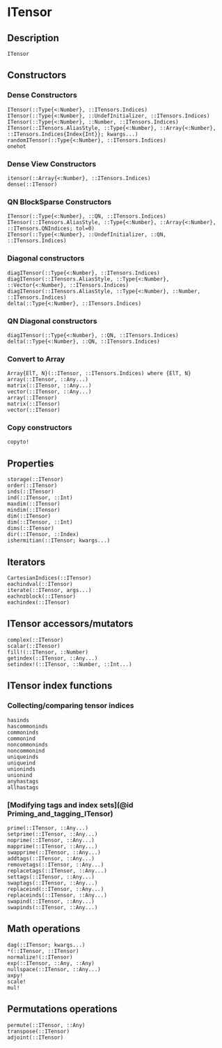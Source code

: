 # ITensor

## Description

```@docs
ITensor
```

## Constructors

### Dense Constructors

```@docs
ITensor(::Type{<:Number}, ::ITensors.Indices)
ITensor(::Type{<:Number}, ::UndefInitializer, ::ITensors.Indices)
ITensor(::Type{<:Number}, ::Number, ::ITensors.Indices)
ITensor(::ITensors.AliasStyle, ::Type{<:Number}, ::Array{<:Number}, ::ITensors.Indices{Index{Int}}; kwargs...)
randomITensor(::Type{<:Number}, ::ITensors.Indices)
onehot
```

### Dense View Constructors

```@docs
itensor(::Array{<:Number}, ::ITensors.Indices)
dense(::ITensor)
```

### QN BlockSparse Constructors

```@docs
ITensor(::Type{<:Number}, ::QN, ::ITensors.Indices)
ITensor(::ITensors.AliasStyle, ::Type{<:Number}, ::Array{<:Number}, ::ITensors.QNIndices; tol=0)
ITensor(::Type{<:Number}, ::UndefInitializer, ::QN, ::ITensors.Indices)
```

### Diagonal constructors

```@docs
diagITensor(::Type{<:Number}, ::ITensors.Indices)
diagITensor(::ITensors.AliasStyle, ::Type{<:Number}, ::Vector{<:Number}, ::ITensors.Indices)
diagITensor(::ITensors.AliasStyle, ::Type{<:Number}, ::Number, ::ITensors.Indices)
delta(::Type{<:Number}, ::ITensors.Indices)
```

### QN Diagonal constructors

```@docs
diagITensor(::Type{<:Number}, ::QN, ::ITensors.Indices)
delta(::Type{<:Number}, ::QN, ::ITensors.Indices)
```

### Convert to Array

```@docs
Array{ElT, N}(::ITensor, ::ITensors.Indices) where {ElT, N}
array(::ITensor, ::Any...)
matrix(::ITensor, ::Any...)
vector(::ITensor, ::Any...)
array(::ITensor)
matrix(::ITensor)
vector(::ITensor)
```

### Copy constructors
```@docs
copyto!
```

## Properties

```@docs
storage(::ITensor)
order(::ITensor)
inds(::ITensor)
ind(::ITensor, ::Int)
maxdim(::ITensor)
mindim(::ITensor)
dim(::ITensor)
dim(::ITensor, ::Int)
dims(::ITensor)
dir(::ITensor, ::Index)
ishermitian(::ITensor; kwargs...)
```

## Iterators

```@docs
CartesianIndices(::ITensor)
eachindval(::ITensor)
iterate(::ITensor, args...)
eachnzblock(::ITensor)
eachindex(::ITensor)
```

## ITensor accessors/mutators

```@docs
complex(::ITensor)
scalar(::ITensor)
fill!(::ITensor, ::Number)
getindex(::ITensor, ::Any...)
setindex!(::ITensor, ::Number, ::Int...)
```

## ITensor index functions

### Collecting/comparing tensor indices

```@docs
hasinds
hascommoninds
commoninds
commonind
noncommoninds
noncommonind
uniqueinds
uniqueind
unioninds
unionind
anyhastags
allhastags
```

### [Modifying tags and index sets](@id Priming_and_tagging_ITensor)

```@docs
prime(::ITensor, ::Any...)
setprime(::ITensor, ::Any...)
noprime(::ITensor, ::Any...)
mapprime(::ITensor, ::Any...)
swapprime(::ITensor, ::Any...)
addtags(::ITensor, ::Any...)
removetags(::ITensor, ::Any...)
replacetags(::ITensor, ::Any...)
settags(::ITensor, ::Any...)
swaptags(::ITensor, ::Any...)
replaceind(::ITensor, ::Any...)
replaceinds(::ITensor, ::Any...)
swapind(::ITensor, ::Any...)
swapinds(::ITensor, ::Any...)
```

## Math operations

```@docs
dag(::ITensor; kwargs...)
*(::ITensor, ::ITensor)
normalize!(::ITensor)
exp(::ITensor, ::Any, ::Any)
nullspace(::ITensor, ::Any...)
axpy!
scale!
mul!
```

## Permutations operations

```@docs
permute(::ITensor, ::Any)
transpose(::ITensor)
adjoint(::ITensor)
```
